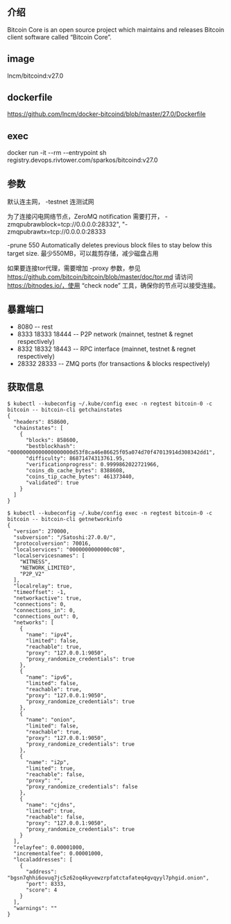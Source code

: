 ## 介绍
Bitcoin Core is an open source project which maintains and releases Bitcoin client software called “Bitcoin Core”.

## image

lncm/bitcoind:v27.0

## dockerfile

https://github.com/lncm/docker-bitcoind/blob/master/27.0/Dockerfile

## exec

docker run -it --rm --entrypoint sh registry.devops.rivtower.com/sparkos/bitcoind:v27.0

## 参数

默认连主网，  -testnet 连测试网

为了连接闪电网络节点，ZeroMQ notification 需要打开， -zmqpubrawblock=tcp://0.0.0.0:28332", "-zmqpubrawtx=tcp://0.0.0.0:28333

-prune 550  Automatically deletes previous block files to stay below this target size. 最少550MB，可以裁剪存储，减少磁盘占用

如果要连接tor代理，需要增加 -proxy 参数，参见 https://github.com/bitcoin/bitcoin/blob/master/doc/tor.md  请访问 https://bitnodes.io/，使用 “check node” 工具，确保你的节点可以接受连接。

## 暴露端口

* 8080  -- rest
* 8333 18333 18444 -- P2P network (mainnet, testnet & regnet respectively)
* 8332 18332 18443 -- RPC interface (mainnet, testnet & regnet respectively)
* 28332 28333 -- ZMQ ports (for transactions & blocks respectively)


## 获取信息

```
$ kubectl --kubeconfig ~/.kube/config exec -n regtest bitcoin-0 -c bitcoin -- bitcoin-cli getchainstates
{
  "headers": 858600,
  "chainstates": [
    {
      "blocks": 858600,
      "bestblockhash": "00000000000000000000d53f8ca46e86625f05a074d70f47013914d308342dd1",
      "difficulty": 86871474313761.95,
      "verificationprogress": 0.9999862022721966,
      "coins_db_cache_bytes": 8388608,
      "coins_tip_cache_bytes": 461373440,
      "validated": true
    }
  ]
}

$ kubectl --kubeconfig ~/.kube/config exec -n regtest bitcoin-0 -c bitcoin -- bitcoin-cli getnetworkinfo
{
  "version": 270000,
  "subversion": "/Satoshi:27.0.0/",
  "protocolversion": 70016,
  "localservices": "0000000000000c08",
  "localservicesnames": [
    "WITNESS",
    "NETWORK_LIMITED",
    "P2P_V2"
  ],
  "localrelay": true,
  "timeoffset": -1,
  "networkactive": true,
  "connections": 0,
  "connections_in": 0,
  "connections_out": 0,
  "networks": [
    {
      "name": "ipv4",
      "limited": false,
      "reachable": true,
      "proxy": "127.0.0.1:9050",
      "proxy_randomize_credentials": true
    },
    {
      "name": "ipv6",
      "limited": false,
      "reachable": true,
      "proxy": "127.0.0.1:9050",
      "proxy_randomize_credentials": true
    },
    {
      "name": "onion",
      "limited": false,
      "reachable": true,
      "proxy": "127.0.0.1:9050",
      "proxy_randomize_credentials": true
    },
    {
      "name": "i2p",
      "limited": true,
      "reachable": false,
      "proxy": "",
      "proxy_randomize_credentials": false
    },
    {
      "name": "cjdns",
      "limited": true,
      "reachable": false,
      "proxy": "127.0.0.1:9050",
      "proxy_randomize_credentials": true
    }
  ],
  "relayfee": 0.00001000,
  "incrementalfee": 0.00001000,
  "localaddresses": [
    {
      "address": "bgsn7qhhi6ovuq7jc5z62oq4kyvewzrpfatctafateq4gvqyyl7phgid.onion",
      "port": 8333,
      "score": 4
    }
  ],
  "warnings": ""
}
```